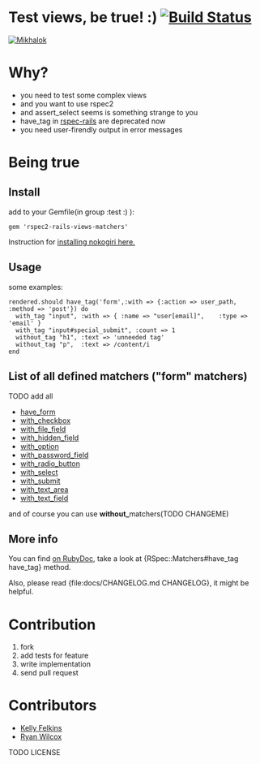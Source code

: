 Test views, be true! :) [![Build Status](http://travis-ci.org/kucaahbe/rspec2-rails-views-matchers.png)](http://travis-ci.org/kucaahbe/rspec2-rails-views-matchers)
=======================

[![Mikhalok](https://github.com/kucaahbe/rspec2-rails-views-matchers/raw/master/mikhalok.jpg)](http://www.myspace.com/lyapis "Lyapis Trubetskoy ska-punk band")

Why?
===

* you need to test some complex views
* and you want to use rspec2
* and assert\_select seems is something strange to you
* have_tag in [rspec-rails](http://github.com/rspec/rspec-rails) are deprecated now
* you need user-firendly output in error messages

Being true
==========

Install
-------

add to your Gemfile(in group :test :) ):

    gem 'rspec2-rails-views-matchers'

Instruction for [installing nokogiri here.](http://nokogiri.org/tutorials/installing_nokogiri.html)

Usage
-----

some examples:

    rendered.should have_tag('form',:with => {:action => user_path, :method => 'post'}) do
      with_tag "input", :with => { :name => "user[email]",    :type => 'email' }
      with_tag "input#special_submit", :count => 1
      without_tag "h1", :text => 'unneeded tag'
      without_tag "p",  :text => /content/i
    end

List of all defined matchers ("form" matchers)
-----------------------------------------------------

TODO add all

- [have_form](http://rdoc.info/github/kucaahbe/rspec2-rails-views-matchers/master/RSpec/Matchers:have_form)
- [with_checkbox](http://rdoc.info/github/kucaahbe/rspec2-rails-views-matchers/master/RSpec/Matchers:with_checkbox)
- [with\_file\_field](http://rdoc.info/github/kucaahbe/rspec2-rails-views-matchers/master/RSpec/Matchers:with_file_field)
- [with\_hidden\_field](http://rdoc.info/github/kucaahbe/rspec2-rails-views-matchers/master/RSpec/Matchers:with_hidden_field)
- [with\_option](http://rdoc.info/github/kucaahbe/rspec2-rails-views-matchers/master/RSpec/Matchers:with_option)
- [with\_password_field](http://rdoc.info/github/kucaahbe/rspec2-rails-views-matchers/master/RSpec/Matchers:with_password_field)
- [with\_radio\_button](http://rdoc.info/github/kucaahbe/rspec2-rails-views-matchers/master/RSpec/Matchers:with_radio_button)
- [with\_select](http://rdoc.info/github/kucaahbe/rspec2-rails-views-matchers/master/RSpec/Matchers:with_select)
- [with\_submit](http://rdoc.info/github/kucaahbe/rspec2-rails-views-matchers/master/RSpec/Matchers:with_submit)
- [with\_text\_area](http://rdoc.info/github/kucaahbe/rspec2-rails-views-matchers/master/RSpec/Matchers:with_text_area)
- [with\_text\_field](http://rdoc.info/github/kucaahbe/rspec2-rails-views-matchers/master/RSpec/Matchers:with_text_field)

and of course you can use <strong>without_</strong>matchers(TODO CHANGEME)

More info
---------

You can find [on RubyDoc](http://rubydoc.info/github/kucaahbe/rspec2-rails-views-matchers/master/RSpec/Matchers), take a look at {RSpec::Matchers#have\_tag have\_tag} method.

Also, please read {file:docs/CHANGELOG.md CHANGELOG}, it might be helpful.

Contribution
============

1. fork
2. add tests for feature
3. write implementation
4. send pull request

Contributors
============

- [Kelly Felkins](http://github.com/kellyfelkins)
- [Ryan Wilcox](http://github.com/rwilcox)

TODO LICENSE
